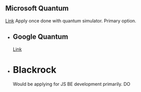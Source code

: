 ## Microsoft Quantum
[Link](https://jobs.careers.microsoft.com/global/en/job/1620874/Applied-Scientist-II)
Apply once done with quantum simulator. Primary option.
- ## Google Quantum
  [Link](https://quantumai.google/team/careers)
- # Blackrock
  Would be applying for JS BE development primarily. DO